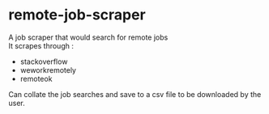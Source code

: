 # remote-job-scraper
A job scraper that would search for remote jobs</br>
It scrapes through : </br>
* stackoverflow
* weworkremotely
* remoteok

Can collate the job searches and save to a csv file to be downloaded by the user.
